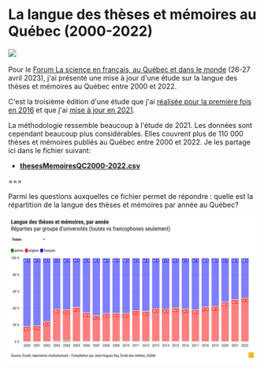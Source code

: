 # La langue des thèses et mémoires au Québec (2000-2022)

![](https://frq.gouv.qc.ca/app/uploads/2023/02/visuel_forum_science_en_francais-2023-02-08_web-1920x1080.jpg.webp)

Pour le [Forum La science en français, au Québec et dans le monde](https://frq.gouv.qc.ca/evenement/forum-la-science-en-francais-au-quebec-et-dans-le-monde-entre-richesse-et-rayonnement/) (26-27 avril 2023), j'ai présenté une mise à jour d'une étude sur la langue des thèses et mémoires au Québec entre 2000 et 2022.

C'est la troisième édition d'une étude que j'ai [réalisée pour la première fois en 2016](https://github.com/jhroy/theses) et que j'ai [mise à jour en 2021](https://github.com/jhroy/theses2021).

La méthodologie ressemble beaucoup à l'étude de 2021. Les données sont cependant beaucoup plus considérables. Elles couvrent plus de 110&nbsp;000 thèses et mémoires publiés au Québec entre 2000 et 2022. Je les partage ici dans le fichier suivant:

* [**thesesMemoiresQC2000-2022.csv**](https://doi.org/10.5683/SP3/E7MS9S)

===

Parmi les questions auxquelles ce fichier permet de répondre&nbsp;: quelle est la répartition de la langue des thèses et mémoires par année au Québec?

![](images/Theses-et-memoires-2000-2022.png)
